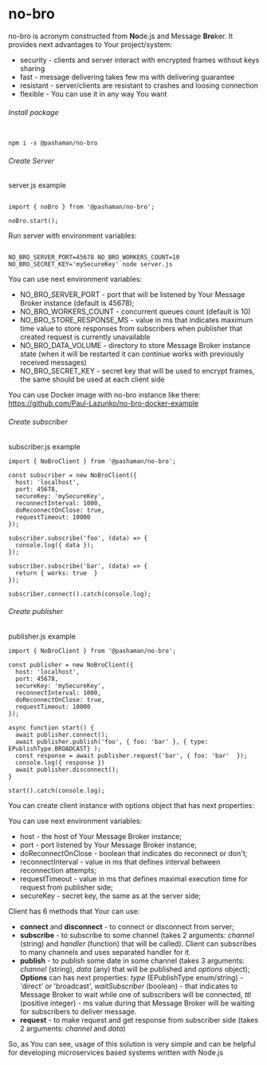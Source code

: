 # no-bro

no-bro is acronym constructed from **No**de.js and Message **Bro**ker.
It provides next advantages to Your project/system:
- security - clients and server interact with encrypted frames without keys sharing
- fast - message delivering takes few ms with delivering guarantee
- resistant - server/clients are resistant to crashes and loosing connection
- flexible - You can use it in any way You want

###### Install package

```shell script

npm i -s @pashaman/no-bro

```

###### Create Server

server.js example
```ecmascript 6

import { noBro } from '@pashaman/no-bro';

noBro.start();

```
Run server with environment variables:

```shell script

NO_BRO_SERVER_PORT=45678 NO_BRO_WORKERS_COUNT=10 NO_BRO_SECRET_KEY='mySecureKey' node server.js

```

You can use next environment variables:
- NO_BRO_SERVER_PORT - port that will be listened by Your Message Broker instance (default is 45678);
- NO_BRO_WORKERS_COUNT - concurrent queues count (default is 10)
- NO_BRO_STORE_RESPONSE_MS - value in ms that indicates maximum time value to store responses from subscribers when publisher that created request is currently unavailable
- NO_BRO_DATA_VOLUME - directory to store Message Broker instance state (when it will be restarted it can continue works with previously received messages)
- NO_BRO_SECRET_KEY - secret key that will be used to encrypt frames, the same should be used at each client side

You can use Docker image with no-bro instance like there:
https://github.com/Paul-Lazunko/no-bro-docker-example

###### Create subscriber

subscriber.js example

```ecmascript 6
import { NoBroClient } from '@pashaman/no-bro';

const subscriber = new NoBroClient({
  host: 'localhost',
  port: 45678,
  secureKey: 'mySecureKey',
  reconnectInterval: 1000,
  doReconnectOnClose: true,
  requestTimeout: 10000
});

subscriber.subscribe('foo', (data) => {
  console.log({ data });
});

subscriber.subscribe('bar', (data) => {
  return { works: true  }
});

subscriber.connect().catch(console.log);
```

###### Create publisher

publisher.js example

```ecmascript 6
import { NoBroClient } from '@pashaman/no-bro';

const publisher = new NoBroClient({
  host: 'localhost',
  port: 45678,
  secureKey: 'mySecureKey',
  reconnectInterval: 1000,
  doReconnectOnClose: true,
  requestTimeout: 10000
});

async function start() {
  await publisher.connect();
  await publisher.publish('foo', { foo: 'bar' }, { type: EPublishType.BROADCAST} );
  const response = await publisher.request('bar', { foo: 'bar'  });
  console.log({ response })
  await publisher.disconnect();
}

start().catch(console.log);

```
You can create client instance with options object that has next properties:

You can use next environment variables:
- host - the host of Your Message Broker instance;
- port - port listened by Your Message Broker instance;
- doReconnectOnClose - boolean that indicates do reconnect or don't;
- reconnectInterval - value in ms that defines interval between reconnection attempts;
- requestTimeout -  value in ms that defines maximal execution time for request from publisher side;
- secureKey - secret key, the same as at the server side;

Client has 6 methods that Your can use:

- **connect** and **disconnect** - to connect or disconnect from server;
- **subscribe** - to subscribe to some channel (takes 2 arguments: _channel_ (string) and _handler_ (function) that will be called).
Client can subscribes  to many channels and uses separated handler for it.
- **publish** - to publish some date in some channel (takes 3 arguments: _channel_ (string), _data_ (any) that will be published and _options_ object);
**Options** can has next properties: _type_ (EPublishType enum/string) - 'direct' or 'broadcast', _waitSubscriber_ (boolean) - that indicates to Message Broker to wait while one of subscribers will be connected, _ttl_ (positive integer) - ms value during that Message Broker will be waiting for subscribers to deliver message.
- **request** - to make request and get response from subscriber side (takes 2 arguments: _channel_ and _data_) 

So, as You can see, usage of this solution is very simple and can be helpful for developing microservices based systems written with Node.js
